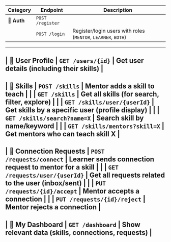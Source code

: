 | Category                   | Endpoint                          | Description                                                   |
| -------------------------- | --------------------------------- | ------------------------------------------------------------- |
| 🔐 **Auth**                | `POST /register`                  |                                                               |
|                             |  `POST /login`                    | Register/login users with roles (`MENTOR`, `LEARNER`, `BOTH`) |
-----------------------------------------------------------------------------------------------------------------------------------
| 👤 **User Profile**        | `GET /users/{id}`                 | Get user details (including their skills)                     |
-----------------------------------------------------------------------------------------------------------------------------------
| 🧠 **Skills**              | `POST /skills`                    | Mentor adds a skill to teach                                  |
|                            | `GET /skills`                     | Get all skills (for search, filter, explore)                  |
|                            | `GET /skills/user/{userId}`       | Get skills by a specific user (profile display)               |
|                            | `GET /skills/search?name=X`       | Search skill by name/keyword                                  |
|                            | `GET /skills/mentors?skill=X`     | Get mentors who can teach skill X                             |
----------------------------------------------------------------------------------------------------------------------------------
| 🤝 **Connection Requests** | `POST /requests/connect`          | Learner sends connection request to mentor for a skill        |
|                            | `GET /requests/user/{userId}`     | Get all requests related to the user (inbox/sent)             |
|                            | `PUT /requests/{id}/accept`       | Mentor accepts a connection                                   |
|                            | `PUT /requests/{id}/reject`       | Mentor rejects a connection                                   |
----------------------------------------------------------------------------------------------------------------------------------
| 📖 **My Dashboard**        | `GET /dashboard`                  | Show relevant data (skills, connections, requests)            |
----------------------------------------------------------------------------------------------------------------------------------
